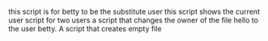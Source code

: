  this script is for betty to be the substitute user
this script shows the current user
script for two users
a  script that changes the owner of the file hello to the user betty.
A script that creates empty file
